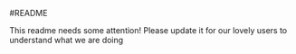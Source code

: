#README

This readme needs some attention!
Please update it for our lovely users to understand what we are doing
